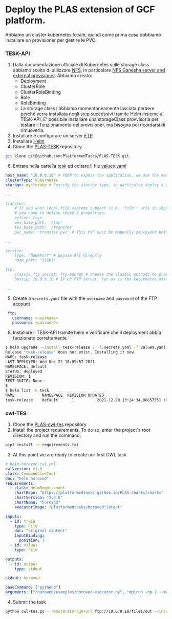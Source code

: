
# Deploy the PLAS extension of GCF platform. 
Abbiamo un cluster kubernetes locale, quindi come prima cosa dobbiamo installare un provisioner per gestire le PVC.

### TESK-API
1. Dalla documentazione ufficiale di Kubernetes sulle storage class abbiamo scelto di utilizzare [NFS](https://kubernetes.io/docs/concepts/storage/storage-classes/#nfs), in particolare [NFS Ganesha server and external provisioner](https://github.com/kubernetes-sigs/nfs-ganesha-server-and-external-provisioner). Abbiamo creato:
   * Deployment
   * ClusterRole 
   * ClusterRoleBinding
   * Role
   * RoleBinding
   * La storage class l'abbiamo momentaneamente lasciata perdere perché verra installata negli step successivi tramite Helm insieme al TESK-API. E' possibile installare una storageClass provvisoria per testare il funzionamento del provisioner, ma bisogna poi ricordarsi di rimuoverla.
2. Installare e configurare un server [FTP]()
3. Installare [Helm](https://helm.sh/docs/intro/install/)
4. Clone the [PLAS-TESK](https://github.com/PlatformedTasks/PLAS-TESK) repository
``` bash
git clone git@github.com:PlatformedTasks/PLAS-TESK.git
```
6. Entrare nella cartella [tesk](/charts/tesk) ed editare il file [values.yaml](/charts/tesk/values.yaml)
``` yaml
host_name: "10.0.0.10" # FQDN to expose the application, we use the master-node IP address
clusterType: kubernetes
storage: mystorage # Specify the storage type, in particular deploy a storage class named example-nfs used also by the provisioner

...

transfer:
    # If you want local file systems support (i.e. 'file:' urls in inputs and outputs),
    # you have to define these 2 properties.
    active: true
    wes_base_path: '/tmp'
    tes_base_path: '/transfer'    
    pvc_name: 'transfer-pvc' # This PVC must be manually deployend before installing the TESK-API

...

service:
    type: "NodePort" # Expose API directly
    node_port: "31567" 

ftp:
    classic_ftp_secret: ftp-secret # choose the classic methods to providing the credentials
    hostip: 10.0.0.10 # IP of FTP Server, for us is the kubernetes master-node

...
```
5. Create a `secrets.yaml` file with the `username` and `password` of the FTP account

``` yaml
 ftp:
   username: <username>
   password: <password>
 ```

8. Installare il TESK-API tramite helm e verificare che il deployment abbia funzionato correttamente
```bash
$ helm upgrade --install tesk-release . -f secrets.yaml -f values.yaml
Release "tesk-release" does not exist. Installing it now.
NAME: tesk-release
LAST DEPLOYED: Wed Dec 22 18:09:57 2021
NAMESPACE: default
STATUS: deployed
REVISION: 1
TEST SUITE: None
$           
$ helm list -n tesk
NAME	        NAMESPACE  REVISION	UPDATED                                 	STATUS  	CHART     	APP VERSION
tesk-release	default	     1      	2021-12-20 13:24:34.08857551 +0100 CET	deployed	tesk-0.1.0	dev 
```

### cwl-TES
1. Clone the [PLAS-cwl-tes](https://github.com/PlatformedTasks/PLAS-cwl-tes.git) repository
2. Install the project requirements. To do so, enter the project's root directory and run the command:
```bash
pip3 install -r requirements.txt
```
3. At this point we are ready to create our first CWL task
```yaml
# helm-horovod.cwl.yml
cwlVersion: v1.0
class: CommandLineTool
doc: "helm horovod"
requirements:
  - class: HelmRequirement
    chartRepo: "https://platformedtasks.github.io/PLAS-charts/charts"
    chartVersion: "3.0.0"
    chartName: "horovod"
    executorImage: "platformedtasks/horovod:latest"

inputs:
  - id: train
    type: File
    doc: "original content"
    inputBinding:
      position: 1
  - id: values
    type: File

outputs:
  - id: output
    type: stdout

stdout: horovod

baseCommand: ["python3"]
arguments: ["/horovod/examples/horovod-executor.py", "mpirun -np 2 --mca orte_keep_fqdn_hostnames t --allow-run-as-root --display-map --tag-output --timestamp-output"]
```
4. Submit the task
``` bash
python cwl-tes.py --remote-storage-url ftp://10.0.0.10/files/out --insecure --tes http://10.0.0.10:31567 --leave-outputs tests/helm-horovod.cwl.yml tests/inputs.json
```
